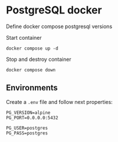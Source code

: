 # PostgreSQL docker
Define docker compose postgresql versions

Start container
```
docker compose up -d
```

Stop and destroy container
```
docker compose down
```

## Environments

Create a `.env` file and follow next properties:

```
PG_VERSION=alpine
PG_PORT=0.0.0.0:5432

PG_USER=postgres
PG_PASS=postgres
```

